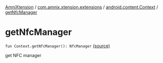 [AmniXtension](../../index.md) / [com.amnix.xtension.extensions](../index.md) / [android.content.Context](index.md) / [getNfcManager](./get-nfc-manager.md)

# getNfcManager

`fun Context.getNfcManager(): NfcManager` [(source)](https://github.com/AmniX/AmniXTension/tree/master/AmniXtension/src/main/java/com/amnix/xtension/extensions/ContextExtension.kt#L619)

get NFC manager

